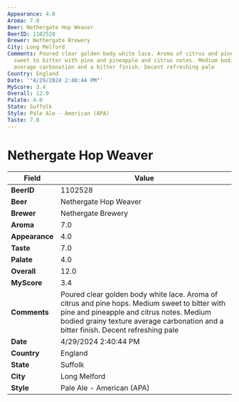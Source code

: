 ```yaml
---
Appearance: 4.0
Aroma: 7.0
Beer: Nethergate Hop Weaver
BeerID: 1102528
Brewer: Nethergate Brewery
City: Long Melford
Comments: Poured clear golden body white lace. Aroma of citrus and pine hops. Medium
  sweet to bitter with pine and pineapple and citrus notes. Medium bodied grainy texture
  average carbonation and a bitter finish. Decent refreshing pale
Country: England
Date: '"4/29/2024 2:40:44 PM"'
MyScore: 3.4
Overall: 12.0
Palate: 4.0
State: Suffolk
Style: Pale Ale - American (APA)
Taste: 7.0
---
```


# Nethergate Hop Weaver

| Field         | Value |
|---------------|-------|
| **BeerID** | 1102528 |
| **Beer** | Nethergate Hop Weaver |
| **Brewer** | Nethergate Brewery |
| **Aroma** | 7.0 |
| **Appearance** | 4.0 |
| **Taste** | 7.0 |
| **Palate** | 4.0 |
| **Overall** | 12.0 |
| **MyScore** | 3.4 |
| **Comments** | Poured clear golden body white lace. Aroma of citrus and pine hops. Medium sweet to bitter with pine and pineapple and citrus notes. Medium bodied grainy texture average carbonation and a bitter finish. Decent refreshing pale |
| **Date** | 4/29/2024 2:40:44 PM |
| **Country** | England |
| **State** | Suffolk |
| **City** | Long Melford |
| **Style** | Pale Ale - American (APA) |
